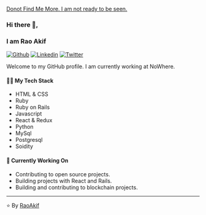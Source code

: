 [Donot Find Me More. I am not ready to be seen.](https://raoakif.netlify.app/)

### Hi there 👋,
### I am Rao Akif

[![Github](https://img.shields.io/badge/-Github-000?style=flat&logo=Github&logoColor=white)](https://github.com/RaoAkif)
[![Linkedin](https://img.shields.io/badge/-LinkedIn-blue?style=flat&logo=Linkedin&logoColor=white)](https://www.linkedin.com/in/RaoAkif)
[![Twitter](https://img.shields.io/badge/-Twitter-blue?style=flat&logo=Twitter&logoColor=white)](https://twitter.com/RaoAkif)

Welcome to my GitHub profile. I am currently working at NoWhere.

#### 👨‍💻 My Tech Stack
* HTML & CSS
* Ruby
* Ruby on Rails
* Javascript
* React & Redux
* Python
* MySql
* Postgresql
* Soidity

#### 🔭 Currently Working On
* Contributing to open source projects.
* Building projects with React and Rails.
* Building and contributing to blockchain projects.

<hr/>

 :star: By [RaoAkif](https://github.com/RaoAkif)
